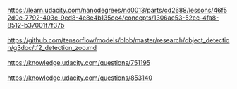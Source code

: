 https://learn.udacity.com/nanodegrees/nd0013/parts/cd2688/lessons/46f52d0e-7792-403c-9ed8-4e8e4b135ce4/concepts/1306ae53-52ec-4fa8-8512-b37001f7f37b<br />
<br />
https://github.com/tensorflow/models/blob/master/research/object_detection/g3doc/tf2_detection_zoo.md<br />
<br />
https://knowledge.udacity.com/questions/751195<br />
<br />
https://knowledge.udacity.com/questions/853140<br />
<br />
